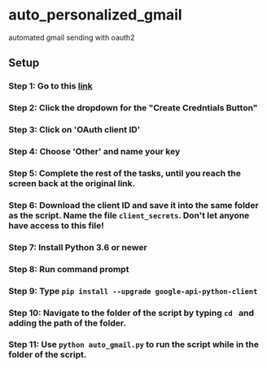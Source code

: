 # auto_personalized_gmail
automated gmail sending with oauth2

## Setup
### Step 1: Go to this [link](https://console.developers.google.com/apis/credentials)
### Step 2: Click the dropdown for the "Create Credntials Button"
### Step 3: Click on 'OAuth client ID'
### Step 4: Choose 'Other' and name your key
### Step 5: Complete the rest of the tasks, until you reach the screen back at the original link.
### Step 6: Download the client ID and save it into the same folder as the script. Name the file ```client_secrets```. Don't let anyone have access to this file!
### Step 7: Install Python 3.6 or newer
### Step 8: Run command prompt
### Step 9: Type ```pip install --upgrade google-api-python-client```
### Step 10: Navigate to the folder of the script by typing ```cd ``` and adding the path of the folder.
### Step 11: Use ```python auto_gmail.py``` to run the script while in the folder of the script. 

